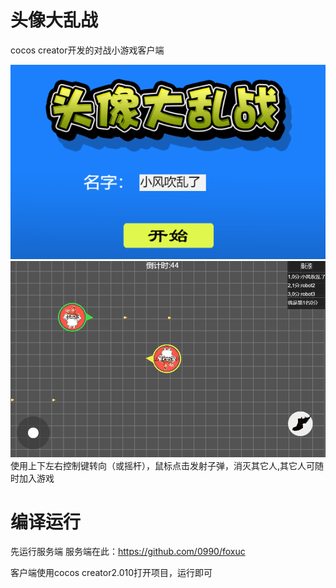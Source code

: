 # 头像大乱战
cocos creator开发的对战小游戏客户端<br>

![login](doc/login.png)<br>
![game](doc/game.png)<br>
使用上下左右控制键转向（或摇杆），鼠标点击发射子弹，消灭其它人,其它人可随时加入游戏

# 编译运行

先运行服务端
服务端在此：https://github.com/0990/foxuc

客户端使用cocos creator2.010打开项目，运行即可
